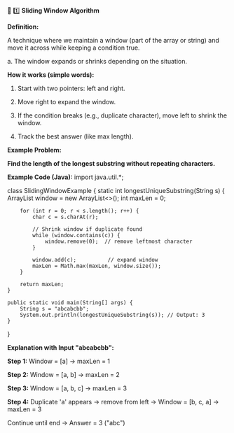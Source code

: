 🔹 1️⃣ **Sliding Window Algorithm**

**Definition:**

A technique where we maintain a window (part of the array or string) and move it across while keeping a condition true.

a. The window expands or shrinks depending on the situation.

**How it works (simple words):**

1. Start with two pointers: left and right.

2. Move right to expand the window.

3. If the condition breaks (e.g., duplicate character), move left to shrink the window.

4. Track the best answer (like max length).

**Example Problem:**

**Find the length of the longest substring without repeating characters.**

**Example Code (Java):**
import java.util.\*;

class SlidingWindowExample {
static int longestUniqueSubstring(String s) {
ArrayList<Character> window = new ArrayList<>();
int maxLen = 0;

        for (int r = 0; r < s.length(); r++) {
            char c = s.charAt(r);

            // Shrink window if duplicate found
            while (window.contains(c)) {
                window.remove(0);  // remove leftmost character
            }

            window.add(c);          // expand window
            maxLen = Math.max(maxLen, window.size());
        }

        return maxLen;
    }

    public static void main(String[] args) {
        String s = "abcabcbb";
        System.out.println(longestUniqueSubstring(s)); // Output: 3
    }

}

**Explanation with Input "abcabcbb":**

**Step 1:** Window = [a] → maxLen = 1

**Step 2:** Window = [a, b] → maxLen = 2

**Step 3:** Window = [a, b, c] → maxLen = 3

**Step 4:** Duplicate 'a' appears → remove from left → Window = [b, c, a] → maxLen = 3

Continue until end → Answer = 3 ("abc")
